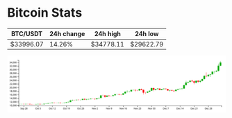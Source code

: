 # Bitcoin Stats

BTC/USDT|24h change|24h high|24h low|
|---|---|---|---|
|$33996.07|14.26%|$34778.11|$29622.79|

<img src="./chart.svg">
